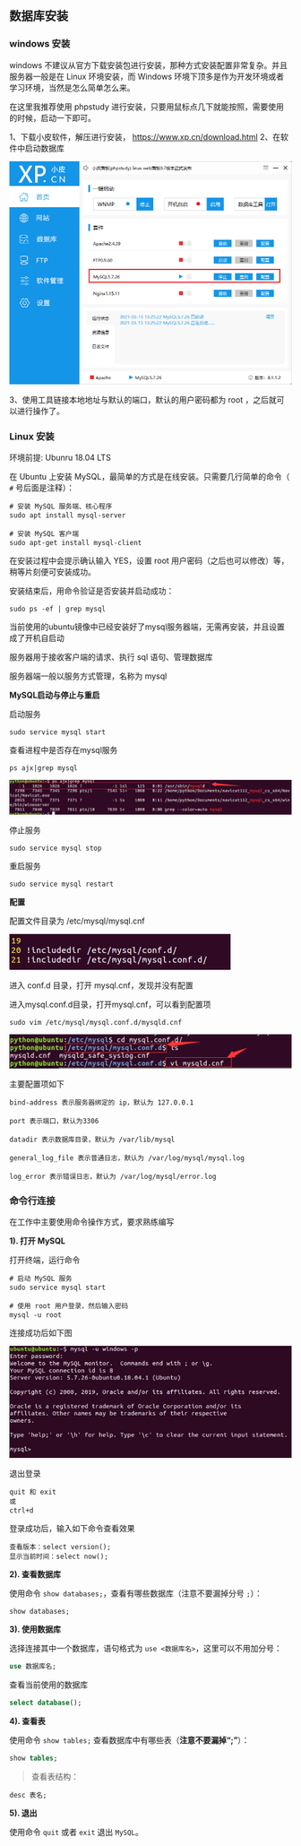 ## 数据库安装

### windows 安装

windows 不建议从官方下载安装包进行安装，那种方式安装配置非常复杂。并且服务器一般是在 Linux 环境安装，而 Windows 环境下顶多是作为开发环境或者学习环境，当然是怎么简单怎么来。

在这里我推荐使用 phpstudy 进行安装，只要用鼠标点几下就能按照，需要使用的时候，启动一下即可。

1、下载小皮软件，解压进行安装， https://www.xp.cn/download.html 
2、在软件中启动数据库

![image-20210313142949823](assets/image-20210313142949823.png)

3、使用工具链接本地地址与默认的端口，默认的用户密码都为 root ，之后就可以进行操作了。

### Linux 安装

环境前提: Ubunru 18.04 LTS

在 Ubuntu 上安装 MySQL，最简单的方式是在线安装。只需要几行简单的命令（ `#` 号后面是注释）：

```shell
# 安装 MySQL 服务端、核心程序
sudo apt install mysql-server

# 安装 MySQL 客户端
sudo apt-get install mysql-client
```

在安装过程中会提示确认输入 YES，设置 root 用户密码（之后也可以修改）等，稍等片刻便可安装成功。

安装结束后，用命令验证是否安装并启动成功：

```shell
sudo ps -ef | grep mysql 
```

当前使用的ubuntu镜像中已经安装好了mysql服务器端，无需再安装，并且设置成了开机自启动

服务器用于接收客户端的请求、执行 sql 语句、管理数据库

服务器端一般以服务方式管理，名称为 mysql

**MySQL启动与停止与重启**

启动服务

```shell
sudo service mysql start
```

查看进程中是否存在mysql服务

```
ps ajx|grep mysql
```

![img](assets/2-1.png)

停止服务

```
sudo service mysql stop
```

重启服务

```
sudo service mysql restart 
```

**配置**

配置文件目录为 /etc/mysql/mysql.cnf 

![img](assets/2-2-1.png)

进入 conf.d 目录，打开 mysql.cnf，发现并没有配置

进入mysql.conf.d目录，打开mysql.cnf，可以看到配置项

```shell
sudo vim /etc/mysql/mysql.conf.d/mysqld.cnf
```

![img](assets/2-2-2.png)

主要配置项如下

```
bind-address 表示服务器绑定的 ip，默认为 127.0.0.1

port 表示端口，默认为3306

datadir 表示数据库目录，默认为 /var/lib/mysql

general_log_file 表示普通日志，默认为 /var/log/mysql/mysql.log

log_error 表示错误日志，默认为 /var/log/mysql/error.log
```

### 命令行连接

在工作中主要使用命令操作方式，要求熟练编写

**1). 打开 MySQL** 

打开终端，运行命令

```
# 启动 MySQL 服务
sudo service mysql start             

# 使用 root 用户登录，然后输入密码
mysql -u root
```

连接成功后如下图

![assets](assets/进入数据库.png)

退出登录

```
quit 和 exit
或
ctrl+d
```

登录成功后，输入如下命令查看效果

```
查看版本：select version();
显示当前时间：select now();
```

**2). 查看数据库** 

使用命令 `show databases;`，查看有哪些数据库（注意不要漏掉分号 `;`）：

```sql
show databases;
```

**3). 使用数据库** 

选择连接其中一个数据库，语句格式为 `use <数据库名>`，这里可以不用加分号：

```sql
use 数据库名;
```

查看当前使用的数据库

```sql
select database();
```

**4). 查看表** 

使用命令 `show tables;` 查看数据库中有哪些表（**注意不要漏掉“;”**）：

```sql
show tables;
```

> 查看表结构：

```
desc 表名;
```

**5). 退出**

使用命令 `quit` 或者 `exit` 退出 `MySQL`。


